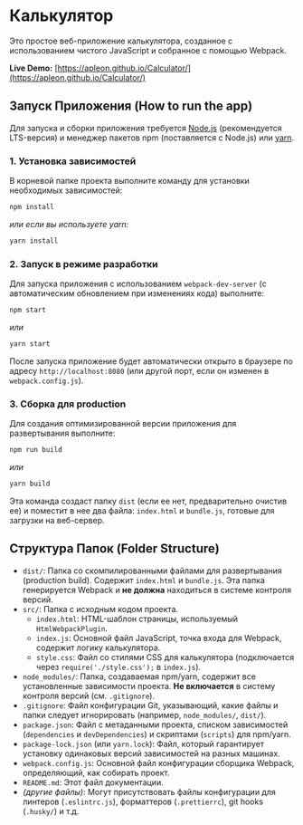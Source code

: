 # Калькулятор

Это простое веб-приложение калькулятора, созданное с использованием чистого JavaScript и собранное с помощью Webpack.

**Live Demo:** [https://apleon.github.io/Calculator/](https://apleon.github.io/Calculator/)

## Запуск Приложения (How to run the app)

Для запуска и сборки приложения требуется [Node.js](https://nodejs.org/) (рекомендуется LTS-версия) и менеджер пакетов npm (поставляется с Node.js) или [yarn](https://yarnpkg.com/).

### 1. Установка зависимостей

В корневой папке проекта выполните команду для установки необходимых зависимостей:

```bash
npm install
```

*или если вы используете yarn:*

```bash
yarn install
```

### 2. Запуск в режиме разработки

Для запуска приложения с использованием `webpack-dev-server` (с автоматическим обновлением при изменениях кода) выполните:

```bash
npm start
```

*или*

```bash
yarn start
```

После запуска приложение будет автоматически открыто в браузере по адресу `http://localhost:8080` (или другой порт, если он изменен в `webpack.config.js`).

### 3. Сборка для production

Для создания оптимизированной версии приложения для развертывания выполните:

```bash
npm run build
```

*или*

```bash
yarn build
```

Эта команда создаст папку `dist` (если ее нет, предварительно очистив ее) и поместит в нее два файла: `index.html` и `bundle.js`, готовые для загрузки на веб-сервер.

## Структура Папок (Folder Structure)

*   `dist/`: Папка со скомпилированными файлами для развертывания (production build). Содержит `index.html` и `bundle.js`. Эта папка генерируется Webpack и **не должна** находиться в системе контроля версий.
*   `src/`: Папка с исходным кодом проекта.
    *   `index.html`: HTML-шаблон страницы, используемый `HtmlWebpackPlugin`.
    *   `index.js`: Основной файл JavaScript, точка входа для Webpack, содержит логику калькулятора.
    *   `style.css`: Файл со стилями CSS для калькулятора (подключается через `require('./style.css');` в `index.js`).
*   `node_modules/`: Папка, создаваемая npm/yarn, содержит все установленные зависимости проекта. **Не включается** в систему контроля версий (см. `.gitignore`).
*   `.gitignore`: Файл конфигурации Git, указывающий, какие файлы и папки следует игнорировать (например, `node_modules/`, `dist/`).
*   `package.json`: Файл с метаданными проекта, списком зависимостей (`dependencies` и `devDependencies`) и скриптами (`scripts`) для npm/yarn.
*   `package-lock.json` (или `yarn.lock`): Файл, который гарантирует установку одинаковых версий зависимостей на разных машинах.
*   `webpack.config.js`: Основной файл конфигурации сборщика Webpack, определяющий, как собирать проект.
*   `README.md`: Этот файл документации.
*   *(другие файлы)*: Могут присутствовать файлы конфигурации для линтеров (`.eslintrc.js`), форматтеров (`.prettierrc`), git hooks (`.husky/`) и т.д.
